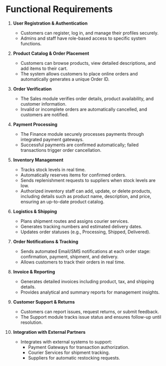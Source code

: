 # Functional Requirements

1. **User Registration & Authentication**
    
    - Customers can register, log in, and manage their profiles securely.
    - Admins and staff have role-based access to specific system functions.
2. **Product Catalog & Order Placement**
    
    - Customers can browse products, view detailed descriptions, and add items to their cart.
    - The system allows customers to place online orders and automatically generates a unique Order ID.
3. **Order Verification**
    
    - The Sales module verifies order details, product availability, and customer information.
    - Invalid or incomplete orders are automatically cancelled, and customers are notified.
4. **Payment Processing**
    
    - The Finance module securely processes payments through integrated payment gateways.
    - Successful payments are confirmed automatically; failed transactions trigger order cancellation.
5. **Inventory Management**
    
    - Tracks stock levels in real time.
    - Automatically reserves items for confirmed orders.
    - Sends replenishment requests to suppliers when stock levels are low.
    - Authorized inventory staff can add, update, or delete products, including details such as product name, description, and price, ensuring an up-to-date product catalog.
6. **Logistics & Shipping**
    
    - Plans shipment routes and assigns courier services.
    - Generates tracking numbers and estimated delivery dates.
    - Updates order statuses (e.g., Processing, Shipped, Delivered).
7. **Order Notifications & Tracking**
    
    - Sends automated Email/SMS notifications at each order stage: confirmation, payment, shipment, and delivery.
    - Allows customers to track their orders in real time.
8. **Invoice & Reporting**
    
    - Generates detailed invoices including product, tax, and shipping details.
    - Provides analytical and summary reports for management insights.
9. **Customer Support & Returns**
    
    - Customers can report issues, request returns, or submit feedback.
    - The Support module tracks issue status and ensures follow-up until resolution.
10. **Integration with External Partners**
    
    - Integrates with external systems to support:
        - Payment Gateways for transaction authorization.
        - Courier Services for shipment tracking.
        - Suppliers for automatic restocking requests.